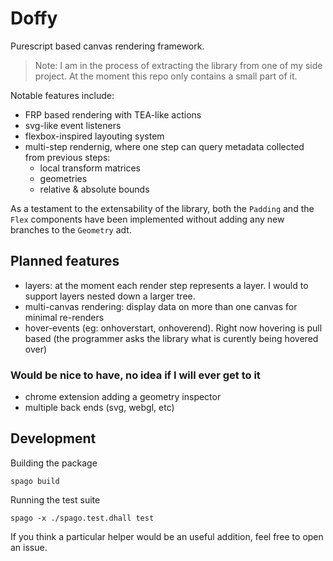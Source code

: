 # Doffy

Purescript based canvas rendering framework.

> Note: I am in the process of extracting the library from one of my side project. At the moment this repo only contains a small part of it.

Notable features include:

- FRP based rendering with TEA-like actions
- svg-like event listeners
- flexbox-inspired layouting system
- multi-step rendernig, where one step can query metadata collected from previous steps:
  - local transform matrices
  - geometries
  - relative & absolute bounds

As a testament to the extensability of the library, both the `Padding` and the `Flex` components have been implemented without adding any new branches to the `Geometry` adt.

## Planned features

- layers:
  at the moment each render step represents a layer. I would to support layers nested down a larger tree.
- multi-canvas rendering:
  display data on more than one canvas for minimal re-renders
- hover-events (eg: onhoverstart, onhoverend). Right now hovering is pull based (the programmer asks the library what is curently being hovered over)

### Would be nice to have, no idea if I will ever get to it

- chrome extension adding a geometry inspector
- multiple back ends (svg, webgl, etc)

## Development

Building the package

```
spago build
```

Running the test suite

```
spago -x ./spago.test.dhall test
```

If you think a particular helper would be an useful addition, feel free to open an issue.

